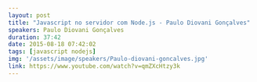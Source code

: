 ```yaml
---
layout: post
title: "Javascript no servidor com Node.js - Paulo Diovani Gonçalves"
speakers: Paulo Diovani Gonçalves
duration: 37:42
date: 2015-08-18 07:42:02
tags: [javascript nodejs]
img: '/assets/image/speakers/Paulo-diovani-goncalves.jpg'
link: https://www.youtube.com/watch?v=qmZXcHtzy3k
---
```

